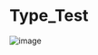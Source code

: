 # Type_Test

![image](https://github.com/user-attachments/assets/9ece1235-a925-42d0-912f-8d39837bdc04)
